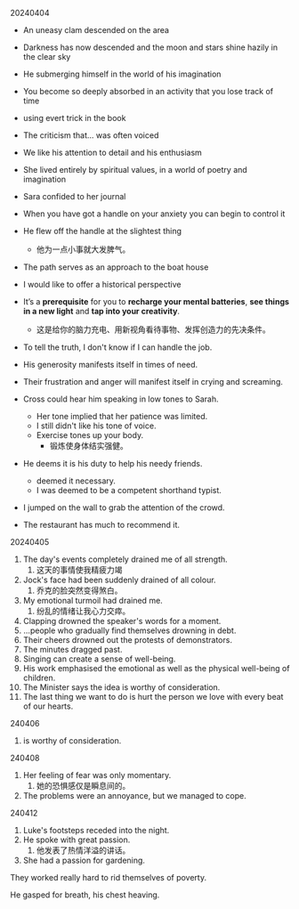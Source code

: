 20240404

- An uneasy clam descended on the area
- Darkness has now descended and the moon and stars shine hazily in the clear sky
- He submerging himself in the world of his imagination
- You become so deeply absorbed in an activity that you lose track of time
- using evert trick in the book
- The criticism that... was often voiced
- We like his attention to detail and his enthusiasm
- She lived entirely by spiritual values, in a world of poetry and imagination
- Sara confided to her journal
- When you have got a handle on your anxiety you can begin to control it
- He flew off the handle at the slightest thing

  - 他为一点小事就大发脾气。
- The path serves as an approach to the boat house
- I would like to offer a historical perspective
- It’s a **prerequisite** for you to **recharge your mental batteries**, **see things in a new light** and **tap into your creativity**.

  - 这是给你的脑力充电、用新视角看待事物、发挥创造力的先决条件。
- To tell the truth, I don't know if I can handle the job.
- His generosity manifests itself in times of need.
- Their frustration and anger will manifest itself in crying and screaming.
- Cross could hear him speaking in low tones to Sarah.

  - Her tone implied that her patience was limited.
  - I still didn't like his tone of voice.
  - Exercise tones up your body.
    - 锻炼使身体结实强健。
- He deems it is his duty to help his needy friends.
  - deemed it necessary.
  - I was deemed to be a competent shorthand typist.
- I jumped on the wall to grab the attention of the crowd.
- The restaurant has much to recommend it.

20240405

1. The day's events completely drained me of all strength.
   1. 这天的事情使我精疲力竭
2. Jock's face had been suddenly drained of all colour.
   1. 乔克的脸突然变得煞白。
3. My emotional turmoil had drained me.
   1. 纷乱的情绪让我心力交瘁。
4. Clapping drowned the speaker's words for a moment.
5. ...people who gradually find themselves drowning in debt.
6. Their cheers drowned out the protests of demonstrators.
7. The minutes dragged past.
8. Singing can create a sense of well-being.
9. His work emphasised the emotional as well as the physical well-being of children.
10. The Minister says the idea is worthy of consideration.
11. The last thing we want to do is hurt the person we love with every beat of our hearts.

240406

1. is worthy of consideration.

240408

1. Her feeling of fear was only momentary.
   1. 她的恐惧感仅是瞬息间的。
2. The problems were an annoyance, but we managed to cope.

240412

1. Luke's footsteps receded into the night.
2. He spoke with great passion.
   1. 他发表了热情洋溢的讲话。
3. She had a passion for gardening.

They worked really hard to rid themselves of poverty.

He gasped for breath, his chest heaving.
